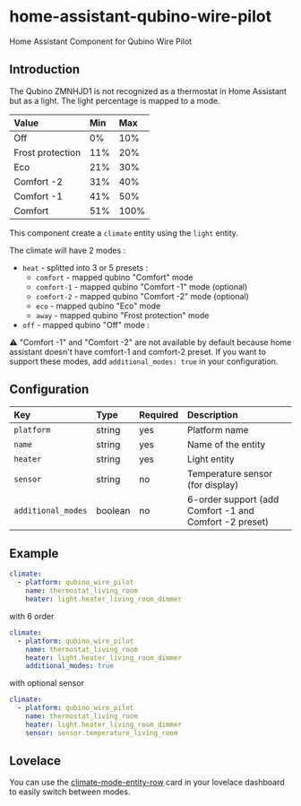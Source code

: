 # home-assistant-qubino-wire-pilot

Home Assistant Component for Qubino Wire Pilot

## Introduction

The Qubino ZMNHJD1 is not recognized as a thermostat in Home Assistant but as a light.
The light percentage is mapped to a mode.

| Value            | Min | Max  |
| :--------------- | :-- | :--- |
| Off              | 0%  | 10%  |
| Frost protection | 11% | 20%  |
| Eco              | 21% | 30%  |
| Comfort -2       | 31% | 40%  |
| Comfort -1       | 41% | 50%  |
| Comfort          | 51% | 100% |

This component create a `climate` entity using the `light` entity.

The climate will have 2 modes :

- `heat` - splitted into 3 or 5 presets :
  - `comfort` - mapped qubino "Comfort" mode
  - `comfort-1` - mapped qubino "Comfort -1" mode (optional)
  - `comfort-2` - mapped qubino "Comfort -2" mode (optional)
  - `eco` - mapped qubino "Eco" mode
  - `away` - mapped qubino "Frost protection" mode
- `off` - mapped qubino "Off" mode :

:warning: "Comfort -1" and "Comfort -2" are not available by default because home assistant doesn't have comfort-1 and comfort-2 preset. If you want to support these modes, add `additional_modes: true` in your configuration.

## Configuration

| Key                | Type    | Required | Description                                            |
| :----------------- | :------ | :------- | :----------------------------------------------------- |
| `platform`         | string  | yes      | Platform name                                          |
| `name`             | string  | yes      | Name of the entity                                     |
| `heater`           | string  | yes      | Light entity                                           |
| `sensor`           | string  | no       | Temperature sensor (for display)                       |
| `additional_modes` | boolean | no       | 6-order support (add Comfort -1 and Comfort -2 preset) |

## Example

```yaml
climate:
  - platform: qubino_wire_pilot
    name: thermostat_living_room
    heater: light.heater_living_room_dimmer
```

with 6 order

```yaml
climate:
  - platform: qubino_wire_pilot
    name: thermostat_living_room
    heater: light.heater_living_room_dimmer
    additional_modes: true
```

with optional sensor

```yaml
climate:
  - platform: qubino_wire_pilot
    name: thermostat_living_room
    heater: light.heater_living_room_dimmer
    sensor: sensor.temperature_living_room
```

## Lovelace

You can use the [climate-mode-entity-row](https://github.com/piitaya/lovelace-climate-mode-entity-row) card in your lovelace dashboard to easily switch between modes.
